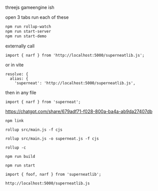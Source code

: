 
threejs gameengine ish

open 3 tabs
run each of these

```bash
npm run rollup-watch
npm run start-server
npm run start-demo
```

externally call
```
import { narf } from 'http://localhost:5000/superneatlib.js';
```

or in vite
```
resolve: {
  alias: {
    'superneat': 'http://localhost:5000/superneatlib.js',
```

then in any file
```
import { narf } from 'superneat';
```


https://chatgpt.com/share/679adf71-f028-800a-ba4a-ab9da27407db
```
npm link

rollup src/main.js -f cjs

rollup src/main.js -o superneat.js -f cjs

rollup -c

npm run build

npm run start

import { foof, narf } from 'superneatlib';

http://localhost:5000/superneatlib.js
```
